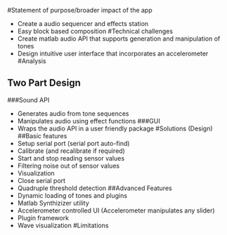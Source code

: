 #Statement  of  purpose/broader  impact  of  the  app
* Create a audio sequencer and effects station
* Easy block based composition
#Technical  challenges
* Create matlab audio API that supports generation and manipulation of tones
* Design intuitive user interface that incorporates an accelerometer
#Analysis
## Two Part Design
###Sound API
* Generates audio from tone sequences
* Manipulates audio using effect functions
###GUI
* Wraps the audio API in a user friendly package
#Solutions (Design)
##Basic features
* Setup serial port (serial port auto-find)
* Calibrate (and recalibrate if required)
* Start and stop reading sensor values
* Filtering noise out of sensor values
* Visualization
* Close serial port
* Quadruple threshold detection
##Advanced Features
* Dynamic loading of tones and plugins
* Matlab Synthizizer utility
* Accelerometer controlled UI (Accelerometer manipulates any slider)
* Plugin framework
* Wave visualization
#Limitations

